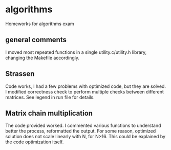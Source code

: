 # algorithms
Homeworks for algorithms exam

## general comments

I moved most repeated functions in a single utility.c/utility.h library, changing the Makefile accordingly.

## Strassen

Code works, I had a few problems with optimized code, but they are solved. I modified correctness check to perform multiple checks between different matrices.
See legend in run file for details.

## Matrix chain multiplication

The code provided worked. I commented various functions to understand better the process, reformatted the output. For some reason, optimized solution does not scale linearly with N, for N>16. This could be explained by the code optimization itself.